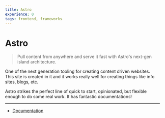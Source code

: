 ```yaml
---
title: Astro
experience: 0
tags: frontend, frameworks
---
```


# Astro

> Pull content from anywhere and serve it fast with Astro's next-gen island
> architecture.

One of the next generation tooling for creating content driven websites. This
site is created in it and it works really well for creating things like info
sites, blogs, etc.

Astro strikes the perfect line of quick to start, opinionated, but flexible
enough to do some real work. It has fantastic documentations!

---

- [Documentation](https://docs.astro.build/en/getting-started/)

